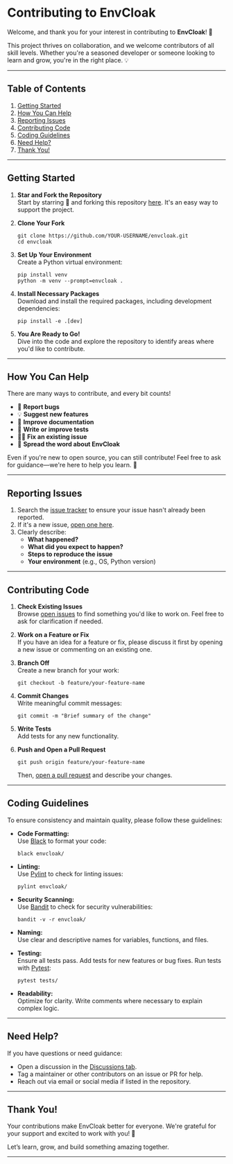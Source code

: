 # Contributing to EnvCloak

Welcome, and thank you for your interest in contributing to **EnvCloak**! 🎉

This project thrives on collaboration, and we welcome contributors of all skill levels. Whether you're a seasoned developer or someone looking to learn and grow, you're in the right place. 💡

---

## Table of Contents

1. [Getting Started](#getting-started)
2. [How You Can Help](#how-you-can-help)
3. [Reporting Issues](#reporting-issues)
4. [Contributing Code](#contributing-code)
5. [Coding Guidelines](#coding-guidelines)
6. [Need Help?](#need-help)
7. [Thank You!](#thank-you)

---

## Getting Started

1. **Star and Fork the Repository**  
   Start by starring 🌟 and forking this repository [here](https://github.com/Veinar/envcloak). It's an easy way to support the project.

2. **Clone Your Fork**  
   ```
   git clone https://github.com/YOUR-USERNAME/envcloak.git
   cd envcloak
   ```

3. **Set Up Your Environment**  
   Create a Python virtual environment:
   ```
   pip install venv
   python -m venv --prompt=envcloak .
   ```

4. **Install Necessary Packages**  
   Download and install the required packages, including development dependencies:
   ```
   pip install -e .[dev]
   ```

5. **You Are Ready to Go!**  
   Dive into the code and explore the repository to identify areas where you'd like to contribute.

---

## How You Can Help

There are many ways to contribute, and every bit counts!  

- 🐞 **Report bugs**  
- 💡 **Suggest new features**  
- 📖 **Improve documentation**  
- 🧪 **Write or improve tests**  
- 👨‍💻 **Fix an existing issue**  
- 🌟 **Spread the word about EnvCloak**

Even if you're new to open source, you can still contribute! Feel free to ask for guidance—we're here to help you learn. 🙌

---

## Reporting Issues

1. Search the [issue tracker](https://github.com/Veinar/envcloak/issues) to ensure your issue hasn't already been reported.
2. If it's a new issue, [open one here](https://github.com/Veinar/envcloak/issues/new).
3. Clearly describe:
   - **What happened?**
   - **What did you expect to happen?**
   - **Steps to reproduce the issue**
   - **Your environment** (e.g., OS, Python version)

---

## Contributing Code

1. **Check Existing Issues**  
   Browse [open issues](https://github.com/Veinar/envcloak/issues) to find something you'd like to work on. Feel free to ask for clarification if needed.

2. **Work on a Feature or Fix**  
   If you have an idea for a feature or fix, please discuss it first by opening a new issue or commenting on an existing one.

3. **Branch Off**  
   Create a new branch for your work:
   ```
   git checkout -b feature/your-feature-name
   ```

4. **Commit Changes**  
   Write meaningful commit messages:
   ```
   git commit -m "Brief summary of the change"
   ```

5. **Write Tests**  
   Add tests for any new functionality.

6. **Push and Open a Pull Request**  
   ```
   git push origin feature/your-feature-name
   ```
   Then, [open a pull request](https://github.com/Veinar/envcloak/pull/new/develop) and describe your changes.

---

## Coding Guidelines

To ensure consistency and maintain quality, please follow these guidelines:

- **Code Formatting:**  
  Use [Black](https://github.com/psf/black) to format your code:  
  ```
  black envcloak/
  ```

- **Linting:**  
  Use [Pylint](https://pylint.pycqa.org/) to check for linting issues:  
  ```
  pylint envcloak/
  ```

- **Security Scanning:**  
  Use [Bandit](https://bandit.readthedocs.io/) to check for security vulnerabilities:  
  ```
  bandit -v -r envcloak/
  ```

- **Naming:**  
  Use clear and descriptive names for variables, functions, and files.

- **Testing:**  
  Ensure all tests pass. Add tests for new features or bug fixes. Run tests with [Pytest](https://docs.pytest.org/):  
  ```
  pytest tests/
  ```

- **Readability:**  
  Optimize for clarity. Write comments where necessary to explain complex logic.

---

## Need Help?

If you have questions or need guidance:

- Open a discussion in the [Discussions tab](https://github.com/Veinar/envcloak/discussions).
- Tag a maintainer or other contributors on an issue or PR for help.
- Reach out via email or social media if listed in the repository.

---

## Thank You!

Your contributions make EnvCloak better for everyone. We're grateful for your support and excited to work with you! 💖

Let’s learn, grow, and build something amazing together.

---
